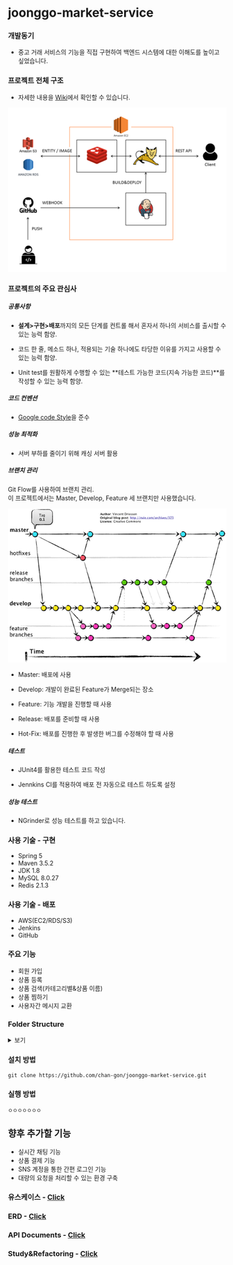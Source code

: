# joonggo-market-service

### 개발동기

- 중고 거래 서비스의 기능을 직접 구현하여 백엔드 시스템에 대한 이해도를 높이고 싶었습니다.

### 프로젝트 전체 구조

- 자세한 내용을 [Wiki](https://github.com/chan-gon/joonggo-market-service/wiki/Service-Architecture)에서 확인할 수 있습니다.

![서버 구조](src/main/webapp/resources/images/server-architecture.png)

### 프로젝트의 주요 관심사

##### 공통사항

- **설계>구현>배포**까지의 모든 단계를 컨트롤 해서 혼자서 하나의 서비스를 출시할 수 있는 능력 함양.


- 코드 한 줄, 메소드 하나, 적용되는 기술 하나에도 타당한 이유를 가지고 사용할 수 있는 능력 함양.


- Unit test를 원활하게 수행할 수 있는 **테스트 가능한 코드(지속 가능한 코드)**를 작성할 수 있는 능력 함양.

##### 코드 컨벤션

- [Google code Style](https://google.github.io/styleguide/javaguide.html)을 준수

##### 성능 최적화

 - 서버 부하를 줄이기 위해 캐싱 서버 활용
 
##### 브랜치 관리

Git Flow를 사용하여 브랜치 관리.  
이 프로젝트에서는 Master, Develop, Feature 세 브랜치만 사용했습니다.

![Git Flow](src/main/webapp/resources/images/gitflow.png)

- Master: 배포에 사용

- Develop: 개발이 완료된 Feature가 Merge되는 장소 

- Feature: 기능 개발을 진행할 때 사용

- Release: 배포를 준비할 때 사용

- Hot-Fix: 배포를 진행한 후 발생한 버그를 수정해야 할 때 사용

##### 테스트

- JUnit4를 활용한 테스트 코드 작성


- Jennkins CI를 적용하여 배포 전 자동으로 테스트 하도록 설정

##### 성능 테스트

- NGrinder로 성능 테스트를 하고 있습니다.


### 사용 기술 - 구현
- Spring 5
- Maven 3.5.2
- JDK 1.8
- MySQL 8.0.27
- Redis 2.1.3

### 사용 기술 - 배포
- AWS(EC2/RDS/S3)
- Jenkins
- GitHub

### 주요 기능

- 회원 가입
- 상품 등록
- 상품 검색(카테고리별&상품 이름)
- 상품 찜하기
- 사용자간 메시지 교환

### Folder Structure

<details>
<summary>보기</summary>

```
|   +---java
|   |   \---com
|   |       \---board
|   |           +---controller
|   |           |   |   HomeController.java
|   |           |   |   MessageController.java
|   |           |   |   ProductController.java
|   |           |   |   UserController.java
|   |           |   |
|   |           |   \---.mvn
|   |           |       \---wrapper
|   |           +---domain
|   |           |       Criteria.java
|   |           |       ImageVO.java
|   |           |       MessageVO.java
|   |           |       PageDTO.java
|   |           |       ProductLikeVO.java
|   |           |       ProductVO.java
|   |           |       UserVO.java
|   |           |
|   |           +---exception
|   |           |   +---common
|   |           |   |       CommonExceptionHandler.java
|   |           |   |
|   |           |   +---file
|   |           |   |       ImageUploadFailException.java
|   |           |   |       TextFileException.java
|   |           |   |
|   |           |   +---product
|   |           |   |       ProductException.java
|   |           |   |       ProductExceptionHandler.java
|   |           |   |       ProductExceptionMessage.java
|   |           |   |       ProductNotFoundException.java
|   |           |   |
|   |           |   \---user
|   |           |           UserException.java
|   |           |           UserExceptionHandler.java
|   |           |           UserExceptionMessage.java
|   |           |           UserExistsException.java
|   |           |           UserNotFoundException.java
|   |           |
|   |           +---mapper
|   |           |       ImageMapper.java
|   |           |       MessageMapper.java
|   |           |       ProductLikeMapper.java
|   |           |       ProductMapper.java
|   |           |       UserMapper.java
|   |           |
|   |           +---redis
|   |           |       RedisConfig.java
|   |           |
|   |           +---security
|   |           |       CustomAccessDeniedHandler.java
|   |           |       CustomAuthenticationProvider.java
|   |           |       CustomLoginFailureHandler.java
|   |           |       CustomLoginSuccessHandler.java
|   |           |       CustomUserDetailsService.java
|   |           |
|   |           +---service
|   |           |       ImageService.java
|   |           |       ImageServiceImpl.java
|   |           |       MessageService.java
|   |           |       MessageServiceImpl.java
|   |           |       ProductLikeService.java
|   |           |       ProductLikeServiceImpl.java
|   |           |       ProductService.java
|   |           |       ProductServiceImpl.java
|   |           |       UserService.java
|   |           |       UserServiceImpl.java
|   |           |
|   |           \---util
|   |                   EmailUtils.java
|   |                   ImageFileUtils.java
|   |                   LoginUserUtils.java
|   |                   MessageUtils.java
|   |                   PasswordEncryptor.java
|   |
|   +---lombok
|   |       lombok.config
|   |
|   +---resources
|   |   |   log4j.xml
|   |   |   log4jdbc.log4j2.properties
|   |   |
|   |   +---com
|   |   |   \---board
|   |   |       \---mapper
|   |   |               ImageMapper.xml
|   |   |               MessageMapper.xml
|   |   |               ProductLikeMapper.xml
|   |   |               ProductMapper.xml
|   |   |               UserMapper.xml
|   |   |
|   |   \---META-INF
|   \---webapp
|       |
|       \---WEB-INF
|           |   web.xml
|           |
|           +---classes
|           +---message
|           |       email_en_US.properties
|           |       message-servlet.xml
|           |       security_en_US.properties
|           |
|           +---spring
|           |   |   root-context.xml
|           |   |   security-context.xml
|           |   |
|           |   \---appServlet
|           |           servlet-context.xml
|           |
|           \---views
|               +---error
|               |       403.jsp
|               |       404.jsp
|               |       500.jsp
|               |       exception.jsp
|               |
|               +---includes
|               |       footer.jsp
|               |       header.jsp
|               |       sidebar.jsp
|               |
|               +---login
|               |       idInquiry.jsp
|               |       pwdChange.jsp
|               |       pwdInquiry.jsp
|               |
|               +---message
|               |       list.jsp
|               |       receivedMsg.jsp
|               |       sentMsg.jsp
|               |
|               +---product
|               |       newProduct.jsp
|               |       productDetail.jsp
|               |       shop.jsp
|               |       update.jsp
|               |
|               \---users
|                       delete.jsp
|                       login.jsp
|                       main.jsp
|                       profile.jsp
|                       signup.jsp
|
\---test
    +---java
    |   \---com
    |       \---board
    |           +---controller
    |           |       MessageControllerTest.java
    |           |       ProductControllerTest.java
    |           |       UserControllerTest.java
    |           |
    |           +---mapper
    |           |       MessageMapperTest.java
    |           |       ProductMapperTest.java
    |           |       UserMapperTest.java
    |           |
    |           +---persistence
    |           |       DataSourceTests.java
    |           |       JDBCTests.java
    |           |
    |           +---service
    |           |       UserServiceTest.java
    |           |
    |           \---util
    |                   RedisCacheConfigTest.java
    |
    \---resources
        |   log4j.xml
        |
        \---org
            \---springframework
                \---restdocs
                    \---templates
                        \---asciidoctor
                                request-fields.snippet
                                request-parameters.snippet

```

</details>

### 설치 방법

```
git clone https://github.com/chan-gon/joonggo-market-service.git
```

### 실행 방법

```
ㅇㅇㅇㅇㅇㅇㅇ
```

## 향후 추가할 기능

- 실시간 채팅 기능
- 상품 결제 기능
- SNS 계정을 통한 간편 로그인 기능
- 대량의 요청을 처리할 수 있는 환경 구축

### 유스케이스 - [Click](https://github.com/chan-gon/joonggo-market-service/wiki/Use-Case)

### ERD - [Click](https://github.com/chan-gon/joonggo-market-service/wiki/ERD)

### API Documents - [Click](https://chan-gon.github.io/portfolio/assets/projects/joonggo-market/api-doc.html)

### Study&Refactoring - [Click](https://github.com/chan-gon/joonggo-market-service/wiki/Study-&-Refactoring)